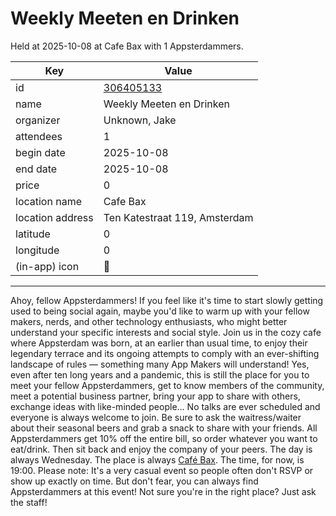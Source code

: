 # Weekly Meeten en Drinken
Held at 2025-10-08 at Cafe Bax with 1 Appsterdammers.
        
|Key|Value
|---|---|
|id|[306405133](https://www.meetup.com/appsterdam/events/306405133/)|
|name|Weekly Meeten en Drinken|
|organizer|Unknown, Jake|
|attendees|1|
|begin date|2025-10-08|
|end date|2025-10-08|
|price|0|
|location name|Cafe Bax|
|location address|Ten Katestraat 119, Amsterdam|
|latitude|0|
|longitude|0|
|(in-app) icon|🍺|

---

Ahoy, fellow Appsterdammers!
If you feel like it's time to start slowly getting used to being social again, maybe you'd like to warm up with your fellow makers, nerds, and other technology enthusiasts, who might better understand your specific interests and social style.
Join us in the cozy cafe where Appsterdam was born, at an earlier than usual time, to enjoy their legendary terrace and its ongoing attempts to comply with an ever-shifting landscape of rules — something many App Makers will understand!
Yes, even after ten long years and a pandemic, this is still the place for you to meet your fellow Appsterdammers, get to know members of the community, meet a potential business partner, bring your app to share with others, exchange ideas with like-minded people... No talks are ever scheduled and everyone is always welcome to join.
Be sure to ask the waitress/waiter about their seasonal beers and grab a snack to share with your friends. All Appsterdammers get 10% off the entire bill, so order whatever you want to eat/drink. Then sit back and enjoy the company of your peers.
The day is always Wednesday. The place is always [Café Bax](http://www.cafebax.nl/). The time, for now, is 19:00.
Please note: It's a very casual event so people often don't RSVP or show up exactly on time. But don't fear, you can always find Appsterdammers at this event! Not sure you're in the right place? Just ask the staff!
